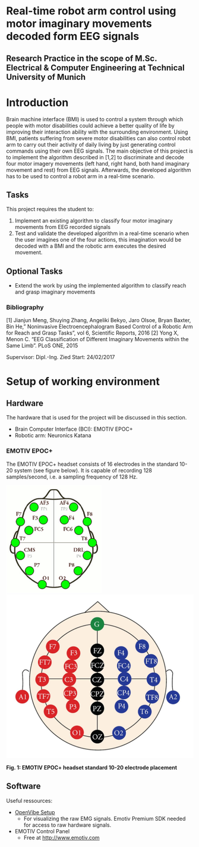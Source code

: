 # Real-time robot arm control using motor imaginary movements decoded form EEG signals

## Research Practice in the scope of M.Sc. Electrical & Computer Engineering at Technical University of Munich

# Introduction 

Brain machine interface (BMI) is used to control a system through which people with motor
disabilities could achieve a better quality of life by improving their interaction ability with the
surrounding environment. Using BMI, patients suffering from severe motor disabilities can also
control robot arm to carry out their activity of daily living by just generating control commands using
their own EEG signals.
The main objective of this project is to implement the algorithm described in [1,2] to discriminate and
decode four motor imagery movements (left hand, right hand, both hand imaginary movement and
rest) from EEG signals. Afterwards, the developed algorithm has to be used to control a robot arm in a
real-time scenario. 

## Tasks 
This project requires the student to:
1. Implement an existing algorithm to classify four motor imaginary movements from EEG
recorded signals 
2. Test and validate the developed algorithm in a real-time scenario when the user imagines one
of the four actions, this imagination would be decoded with a BMI and the robotic arm
executes the desired movement.

## Optional Tasks
* Extend the work by using the implemented algorithm to classify reach and grasp imaginary
movements 


### Bibliography
[1] Jianjun Meng, Shuying Zhang, Angeliki Bekyo, Jaro Olsoe, Bryan Baxter, Bin He,” Noninvasive
Electroencephalogram Based Control of a Robotic Arm for Reach and Grasp Tasks”, vol 6, Scientific
Reports, 2016
[2] Yong X, Menon C. “EEG Classification of Different Imaginary Movements within the Same
Limb”. PLoS ONE, 2015

Supervisor:	Dipl.-Ing. Zied
Start:		24/02/2017

# Setup of working environment
## Hardware 
The hardware that is used for the project will be discussed in this section. 

* Brain Computer Interface (BCI): EMOTIV EPOC+
* Robotic arm: Neuronics Katana

### EMOTIV EPOC+
The EMOTIV EPOC+ headset consists of 16 electrodes in the standard 10-20 system (see figure below). It is capable of recording 128 samples/second, i.e. a sampling frequency of 128 Hz. 

<img src="/Documents/BCI-project/10-20-emotiv.gif" width="256">
<img src="/Documents/BCI-project/10-20.jpg" width="" ="256">

__Fig. 1: EMOTIV EPOC+ headset standard 10-20 electrode placement__



## Software 
Useful ressources:
* [OpenVibe Setup](http://openvibe.inria.fr/how-to-connect-emotiv-epoc-with-openvibe/)
	* For visualizing the raw EMG signals. Emotiv Premium SDK needed for access to raw hardware signals. 
* EMOTIV Control Panel
	* Free at http://www.emotiv.com


